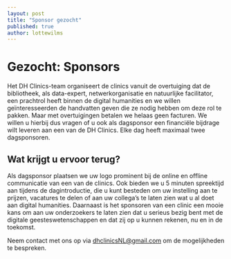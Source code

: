 ```yaml
---
layout: post
title: "Sponsor gezocht"
published: true
author: lottewilms
---
```


# Gezocht: Sponsors

Het DH Clinics-team organiseert de clinics vanuit de overtuiging dat de bibliotheek, als data-expert, netwerkorganisatie en natuurlijke facilitator, een prachtrol heeft binnen de digital humanities en we willen geïnteresseerden de handvatten geven die ze nodig hebben om deze rol te pakken. Maar met overtuigingen betalen we helaas geen facturen. We willen u hierbij dus vragen of u ook als dagsponsor een financiële bijdrage wilt leveren aan een van de DH Clinics. Elke dag heeft maximaal twee dagsponsoren.
 
## Wat krijgt u ervoor terug? 

Als dagsponsor plaatsen we uw logo prominent bij de online en offline communicatie van een van de clinics. Ook bieden we u 5 minuten spreektijd aan tijdens de dagintroductie, die u kunt besteden om uw instelling aan te prijzen, vacatures te delen of aan uw collega’s te laten zien wat u al doet aan digital humanities. Daarnaast is het sponsoren van een clinic een mooie kans om aan uw onderzoekers te laten zien dat u serieus bezig bent met de digitale geesteswetenschappen en dat zij op u kunnen rekenen, nu en in de toekomst. 

Neem contact met ons op via dhclinicsNL@gmail.com om de mogelijkheden te bespreken. 
